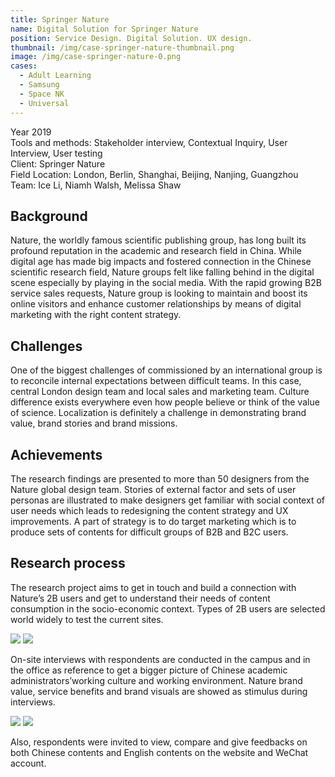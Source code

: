 ```yaml
---
title: Springer Nature
name: Digital Solution for Springer Nature
position: Service Design. Digital Solution. UX design.
thumbnail: /img/case-springer-nature-thumbnail.png
image: /img/case-springer-nature-0.png
cases:
  - Adult Learning
  - Samsung
  - Space NK
  - Universal
---
```

Year 2019\
Tools and methods: Stakeholder interview, Contextual Inquiry, User Interview, User testing\
Client: Springer Nature\
Field Location: London, Berlin, Shanghai, Beijing, Nanjing, Guangzhou\
Team: Ice Li, Niamh Walsh, Melissa Shaw

## **Background**

Nature, the worldly famous scientific publishing group, has long built its profound reputation in the academic and research field in China. While digital age has made big impacts and fostered connection in the Chinese scientific research field, Nature groups felt like falling behind in the digital scene especially by playing in the social media.  With the rapid growing B2B service sales requests, Nature group is looking to maintain and boost its online visitors and enhance customer relationships by means of digital marketing with the right content strategy.

## **Challenges**

One of the biggest challenges of commissioned by an international group is to reconcile internal expectations between difficult teams. In this case, central London design team and local sales and marketing team. Culture difference exists everywhere even how people believe or think of the value of science. Localization is definitely a challenge in demonstrating brand value, brand stories and brand missions.

## **Achievements**

The research findings are presented to more than 50 designers from the Nature global design team. Stories of external factor and sets of user personas are illustrated to make designers get familiar with social context of user needs which leads to redesigning the content strategy and UX improvements.  A part of strategy is to do target marketing which is to produce sets of contents for difficult groups of B2B and B2C users. 

## **Research process**

The research project aims to get in touch and build a connection with Nature’s 2B users and get to understand their needs of content consumption in the socio-economic context. Types of 2B users are selected world widely to test the current sites. 

![](/img/case-springer-nature-1.png) ![](/img/case-springer-nature-2.png)

On-site interviews with respondents are conducted in the campus and in the office as reference to get a bigger picture of Chinese academic administrators’working culture and working environment. Nature brand value, service benefits and brand visuals are showed as stimulus during interviews. 

![](/img/case-springer-nature-3.png) ![](/img/case-springer-nature-4.png)

Also, respondents were invited to view, compare and give feedbacks on both Chinese contents and English contents on the website and WeChat account.
